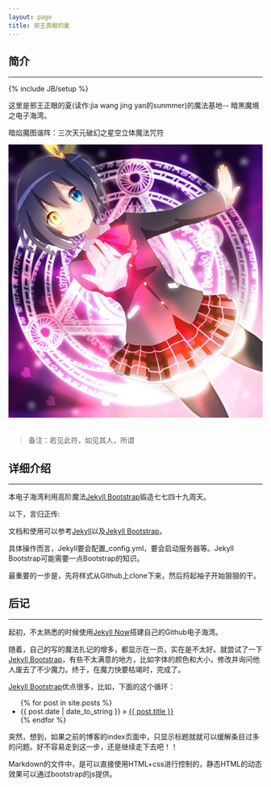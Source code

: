 ```yaml
---
layout: page
title: 邪王真眼的夏
---
```


## 简介
----
{% include JB/setup %}

这里是邪王正眼的夏(读作:jia wang jing yan的sunmmer)的魔法基地-- 暗黑魔境之电子海湾。

暗焰魔图谐阵：三次天元破幻之星空立体魔法咒符

<div class="site-avatar">
  <img src="assets/images/face.jpg">
</div> 
<br/>

> 备注：若见此符，如见其人，所谓


## 详细介绍
----

本电子海湾利用高阶魔法[Jekyll Bootstrap](http://jekyllbootstrap.com)锻造七七四十九周天。

以下，言归正传:

文档和使用可以参考[Jekyll](http://jekyllrb.com/)以及[Jekyll Bootstrap](http://jekyllbootstrap.com)。

具体操作而言，Jekyll要会配置_config.yml，要会启动服务器等。Jekyll Bootstrap可能需要一点Bootstrap的知识。

最重要的一步是，先将样式从Github上clone下来，然后捋起袖子开始狠狠的干。

## 后记
----

起初，不太熟悉的时候使用[Jekyll Now](https://github.com/barryclark/jekyll-now)搭建自己的Github电子海湾。

随着，自己的写的魔法扎记的增多，都显示在一页，实在是不太好。就尝试了一下[Jekyll Bootstrap](http://jekyllbootstrap.com)，有些不太满意的地方，比如字体的颜色和大小，修改并询问他人废去了不少魔力。终于，在魔力快要枯竭时，完成了。

[Jekyll Bootstrap](http://jekyllbootstrap.com)优点很多，比如，下面的这个循环：

<ul class="posts">
  {% for post in site.posts %}
    <li><span>{{ post.date | date_to_string }}</span> &raquo; <a href="{{ BASE_PATH }}{{ post.url }}">{{ post.title }}</a></li>
  {% endfor %}
</ul>

突然，想到，如果之前的博客的index页面中，只显示标题就就可以缓解条目过多的问题。好不容易走到这一步，还是继续走下去吧！！

Markdown的文件中，是可以直接使用HTML+css进行控制的，静态HTML的动态效果可以通过bootstrap的js提供。
